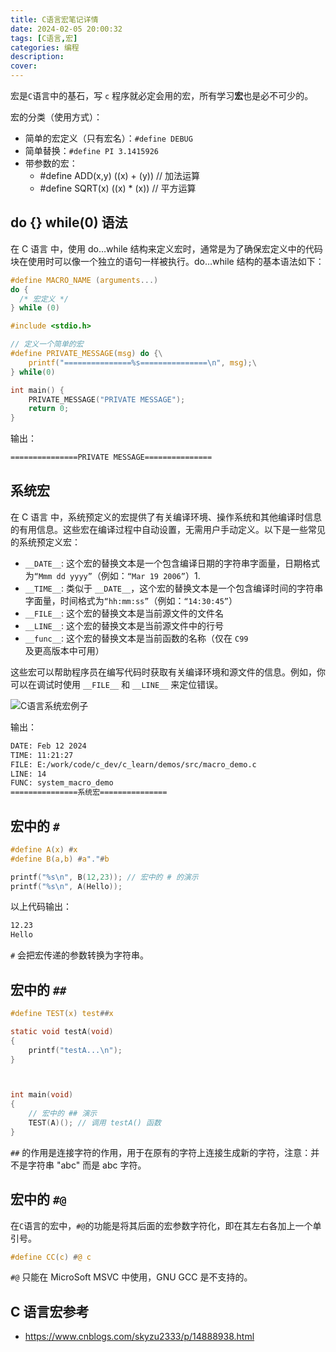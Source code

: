 ```yaml
---
title: C语言宏笔记详情
date: 2024-02-05 20:00:32
tags: [C语言,宏]
categories: 编程
description:
cover:
---
```


宏是`C`语言中的基石，写 `c` 程序就必定会用的宏，所有学习**宏**也是必不可少的。

宏的分类（使用方式）：

- 简单的宏定义（只有宏名）：`#define DEBUG`
- 简单替换：`#define PI 3.1415926`
- 带参数的宏：
  - #define ADD(x,y) ((x) + (y)) 	// 加法运算
  - #define SQRT(x)  ((x) * (x)) 	// 平方运算

## do {} while(0) 语法

在 C 语言 中，使用 do…while 结构来定义宏时，通常是为了确保宏定义中的代码块在使用时可以像一个独立的语句一样被执行。do…while 结构的基本语法如下：

```c
#define MACRO_NAME (arguments...)
do {
  /* 宏定义 */
} while (0)
```

```c
#include <stdio.h>

// 定义一个简单的宏
#define PRIVATE_MESSAGE(msg) do {\
    printf("===============%s===============\n", msg);\
} while(0)

int main() {
    PRIVATE_MESSAGE("PRIVATE MESSAGE");
    return 0;
}
```

输出：

```bash
===============PRIVATE MESSAGE===============
```

## 系统宏

在 C 语言 中，系统预定义的宏提供了有关编译环境、操作系统和其他编译时信息的有用信息。这些宏在编译过程中自动设置，无需用户手动定义。以下是一些常见的系统预定义宏：

- `__DATE__`: 这个宏的替换文本是一个包含编译日期的字符串字面量，日期格式为`“Mmm dd yyyy”`（例如：`“Mar 19 2006”`）1.
- `__TIME__`: 类似于 `__DATE__`，这个宏的替换文本是一个包含编译时间的字符串字面量，时间格式为`“hh:mm:ss”`（例如：`“14:30:45”`）
- `__FILE__`: 这个宏的替换文本是当前源文件的文件名
- `__LINE__`: 这个宏的替换文本是当前源文件中的行号
- `__func__`: 这个宏的替换文本是当前函数的名称（仅在 `C99` 及更高版本中可用）

这些宏可以帮助程序员在编写代码时获取有关编译环境和源文件的信息。例如，你可以在调试时使用 `__FILE__` 和 `__LINE__` 来定位错误。

![C语言系统宏例子](/img/post_img/c_macro_001.png)

输出：

```bash
DATE: Feb 12 2024
TIME: 11:21:27
FILE: E:/work/code/c_dev/c_learn/demos/src/macro_demo.c
LINE: 14
FUNC: system_macro_demo
===============系统宏===============
```

## 宏中的 `#`

```c
#define A(x) #x
#define B(a,b) #a"."#b

printf("%s\n", B(12,23)); // 宏中的 # 的演示
printf("%s\n", A(Hello));
```

以上代码输出：

```bash
12.23
Hello
```

`#` 会把宏传递的参数转换为字符串。

## 宏中的 `##`

```c
#define TEST(x) test##x

static void testA(void)
{
    printf("testA...\n");
}



int main(void)
{
    // 宏中的 ## 演示
    TEST(A)(); // 调用 testA() 函数
}
```

`##` 的作用是连接字符的作用，用于在原有的字符上连接生成新的字符，注意：并不是字符串 "abc" 而是 abc 字符。

## 宏中的 `#@`

在`C`语言的宏中，`#@`的功能是将其后面的宏参数字符化，即在其左右各加上一个单引号。

```c
#define CC(c) #@ c
```

`#@` 只能在 MicroSoft MSVC 中使用，GNU GCC 是不支持的。

## C 语言宏参考

- https://www.cnblogs.com/skyzu2333/p/14888938.html